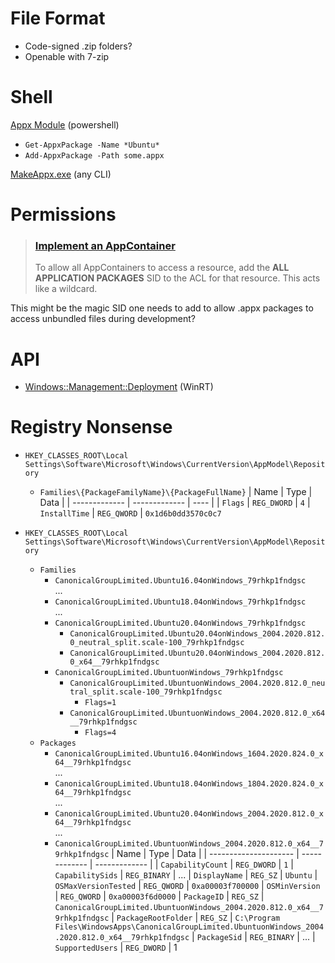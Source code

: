 # File Format

* Code-signed .zip folders?
* Openable with 7-zip



# Shell

[Appx Module](https://docs.microsoft.com/en-us/powershell/module/appx/?view=win10-ps) (powershell)
* `Get-AppxPackage -Name *Ubuntu*`
* `Add-AppxPackage -Path some.appx`

[MakeAppx.exe](https://docs.microsoft.com/en-us/windows/msix/package/create-app-package-with-makeappx-tool) (any CLI)



# Permissions

> ### [Implement an AppContainer](https://learn.microsoft.com/en-us/windows/win32/secauthz/implementing-an-appcontainer)
>
> To allow all AppContainers to access a resource, add the **ALL APPLICATION PACKAGES** SID to the ACL for that resource. This acts like a wildcard.

This might be the magic SID one needs to add to allow .appx packages to access unbundled files during development?



# API

* [Windows::Management::Deployment](https://docs.microsoft.com/en-us/uwp/api/windows.management.deployment?view=winrt-19041) (WinRT)



# Registry Nonsense

*   `HKEY_CLASSES_ROOT\Local Settings\Software\Microsoft\Windows\CurrentVersion\AppModel\Repository`
    *   `Families\{PackageFamilyName}\{PackageFullName}`
        | Name          | Type          | Data |
        | ------------- | ------------- | ---- |
        | `Flags`       | `REG_DWORD`   | `4`
        | `InstallTime` | `REG_QWORD`   | `0x1d6b0dd3570c0c7`


*   `HKEY_CLASSES_ROOT\Local Settings\Software\Microsoft\Windows\CurrentVersion\AppModel\Repository`
    * `Families`
        * `CanonicalGroupLimited.Ubuntu16.04onWindows_79rhkp1fndgsc`<br>
            ...
        * `CanonicalGroupLimited.Ubuntu18.04onWindows_79rhkp1fndgsc`<br>
            ...
        * `CanonicalGroupLimited.Ubuntu20.04onWindows_79rhkp1fndgsc`
            *   `CanonicalGroupLimited.Ubuntu20.04onWindows_2004.2020.812.0_neutral_split.scale-100_79rhkp1fndgsc`
            *   `CanonicalGroupLimited.Ubuntu20.04onWindows_2004.2020.812.0_x64__79rhkp1fndgsc`
        * `CanonicalGroupLimited.UbuntuonWindows_79rhkp1fndgsc`
            *   `CanonicalGroupLimited.UbuntuonWindows_2004.2020.812.0_neutral_split.scale-100_79rhkp1fndgsc`
                * `Flags=1`
            *   `CanonicalGroupLimited.UbuntuonWindows_2004.2020.812.0_x64__79rhkp1fndgsc`
                * `Flags=4`
    * `Packages`
        *   `CanonicalGroupLimited.Ubuntu16.04onWindows_1604.2020.824.0_x64__79rhkp1fndgsc`<br>
            ...
        *   `CanonicalGroupLimited.Ubuntu18.04onWindows_1804.2020.824.0_x64__79rhkp1fndgsc`<br>
            ...
        *   `CanonicalGroupLimited.Ubuntu20.04onWindows_2004.2020.812.0_x64__79rhkp1fndgsc`<br>
            ...
        *   `CanonicalGroupLimited.UbuntuonWindows_2004.2020.812.0_x64__79rhkp1fndgsc`
            | Name                  | Type          | Data          |
            | --------------------- | ------------- | ------------- |
            | `CapabilityCount`     | `REG_DWORD`   | `1`
            | `CapabilitySids`      | `REG_BINARY`  | ...
            | `DisplayName`         | `REG_SZ`      | `Ubuntu`
            | `OSMaxVersionTested`  | `REG_QWORD`   | `0xa00003f700000`
            | `OSMinVersion`        | `REG_QWORD`   | `0xa00003f6d0000`
            | `PackageID`           | `REG_SZ`      | `CanonicalGroupLimited.UbuntuonWindows_2004.2020.812.0_x64__79rhkp1fndgsc`
            | `PackageRootFolder`   | `REG_SZ`      | `C:\Program Files\WindowsApps\CanonicalGroupLimited.UbuntuonWindows_2004.2020.812.0_x64__79rhkp1fndgsc`
            | `PackageSid`          | `REG_BINARY`  | ...
            | `SupportedUsers`      | `REG_DWORD`   | 1
